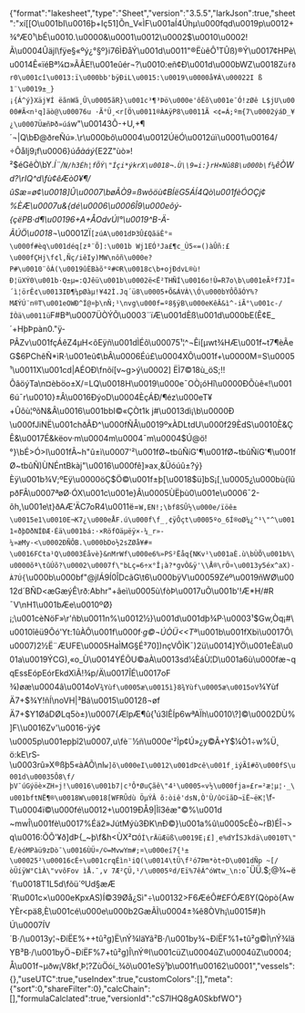 {"format":"lakesheet","type":"Sheet","version":"3.5.5","larkJson":true,"sheet":"xí[[O\u001bI\u0016þ+Iç51]Õn_V«ÌF\u001aÍ4Úhµ\u000fqd\u0019p\u0012+¾°Æ0¹\bÉ\u0010.\u0000&\u0001\u0012\u0002$\u0010\u0002!Ã\u0004Ûäjl\fÿe§«ºý¿°§º}i76ÌÐåÝ\u001d\u0011\"®ËùêÔ¹TÛß)®Ý\u0017¢HPè\u0014Ê«ïéBª¼¤»ÃÂE!\u001eûér¬?\u0010:eñ¢Ð\u001d\u000bWZ\u0018Z`üfðr0\u001cî\u0013:ï\u000bb'bÿÐiL\u0015:\u0019\u0000å¥Á\u00022I ß 1¨\u0019±_}¡{Á^ý}Xäj¥Í ëãnWã¸Û\u0005ãR}\u001c³¶³Þö\u000e'ôÈõ\u001e¯Ó!zØê L$jU\u0000#Ã<n¹q]äò@\u00076u ·Ã°Ü¸<r[Ö\u0011®ÀAÿP8\u0011Ã <¢=Á;ºm{7\u0002ýáD_¥¿\u0007ÜæñÞð»úá`w\"\u00143Ô-+U,+¶´¬|Q\bÐ@ðreÑú».\r\u000bô\u0004\u0012ÚëÓ\u0012úï\u0001\u00164/÷ÔåIj9¡f\u0006}ú$åàáý%_TÉ'éÛ\u0003\u001eÖ\u000fHæ9Igéúk${E2Z\"ùò»!²$éGêÒ\bY._Í¨/`N/h3Éh¦fÕÝ\"Íçi*ýkrX\u0018¬.Ù\\9=i:}rH×Nû8B\u000b\f¼`êÒWd?\rIQ^d\fù¢êÆò0¥¶/ûSæ=ø¢\u0018]Û\u0007\bøÃÒ9=ßwõöù¢BÍëG5ÁÍ4Qò\u001fèÓOÇj¢%ÈÆ\u0007u&{dé\u0006\u0006Î9\u000eôý­{çëPB·d¶\u00196+A+ÅOdvÚl°\u0019^B-Ä-ÃÚÖ\u0018¬_\u0001ZÏ`[zúA\u001dÞ3Û£QãäÊ°¤\u000f#èq\u001déq[zª¨Õ]:\u001b Wj1EÓ³Ja£¶c_Ù5«=()àÛñ:£\u000fÇHj\f¢l,Ñç/iêIy)MW\nôñ\u000e?P#\u0010¨ôÁ(\u0019ûÈBàõ°º#©R\u0018c\b+ojÐdvL®ù!Ð¦üXÝ0\u001b·Q±µ=:QJêü\u001b\u0002ë<Ë²THÑÍ\u0016o!Ù=R7o\b\u001eÃºf7JÍ¤´ì¦örÊ¢\u0013IÐ¶¼pØàµ!¥4­2Ì.Jq´ü8\u0005+Õ&ÁVÀ\\Ó\u000bYÔÕãÓY%?MÆÝÚ¨n®T\u001eOWÐ^Í@¤þ\nÑ;¹\nvg\u000f=º8§­ÿB\u000eKêÂ&ì^-iÃ°\u001c-/ÍÒä\u0011ü`F#Bª\u0007ÜÒÝÕ\u0003¨ïÆ\u001dÈß\u001d\u000bE(Ê¢E_´+HþÞpàn0.\"ÿ­PÂZv\u001fçÁêZ4µH<õEÿñ\u001dÌÉõ\u00075¹¦^¬Êi[µwt¾HÆ\u001f~t7¶èÃeG$6PChêÑ*ìR·\u001eû¢\bÂ\u0006Éú£\u0004XÔ\u001f+\u0000M=S\u0005 ¹\u0011X\u001cd|AÉOÐ\fnõí[v~g>ý\u0002] ËÌ7©18­ù_öS;!!ÔâöýTa\n¤èböo±X/=LQ\u0018H\u0019\u000e¯OÒ¡óHî\u0000ÐÕùê«!\u0016ú¯r\u0010}±Â\u0016ÐýoD\u0004ÈçÁÐ/¶éz\u000eT¥+Ûôù¦ºõN&Â\u0016\u001bbI©«ÇÒt1k j#\u0013dì¡\b\u0000Ð\u000fJiNË\u001chðÂÐ^\u000fÑÅ\u0019ºxÀDLtdU\u000f29ÈdS\u0010È&ÇÊ&\u0017É&këov·m\u0004m\u0004¯m\u0004$Ú@ö!°}\bÉ>Ó>l\u001fÂ~h\"û±ì\u0007'²\u001fØ~tbûÑíG'¶\u001fØ~tbûÑíG'¶\u001fØ~tbûÑ)ÙNÉntBkàj\"\u0016\u000fê]»ax¸&Üóúû±?ý}Èÿ\u001b¾V;ºEÿ\u0000öÇ$Ö©\u001f±þ[\u0018$ü]bS¡[¸\u0005¿\u000bù{îûpðFÂ\u0007ªøØ·ÓX\u001c\u001e}Â\u0005ÙËþù0\u001e\u0006¯2-õh,\u001e\t}ðAÆ'ÄC7oR4\u0011ë=`W,EN!;\bf8SÛ½\u000e/ïöê±\u0015e1\u0010E¬K7¿\u000eÅF.ú\u000f\f_¸¢ÿÔçt\u0005ºo_6Í®oØ¼¿^¹\"^\u0011«ðþDðNÍÐÆ·Éä\u001bá:·×RöfOäµëÿ×-¼_r»-¼»æMy-<\u0002ÐÑÔB.\u000bDo½2sZØå¥#¤\u0016FCta¹Q\u0003Éåvè}&nMrWf\u000e6%»PS²Ëåq{NKv¹\u001aÈ.ù\bÙÕ\u001b%\u0000õª\tûÚõ?\u0002\u0007f\"bLç=6÷x°Î¡à?*gvÒ&ÿ'\\Å®\rÖ¤\u0013y5éx^­aX)­À7Ú{`\u000b\u000bf\"@jIÁ9Í0ÎDcãG\t6\u000bÿV\u00059Zéº\u0019ñWØ\u0012d´BÑD<æGæýÊ\rð:Abhr\"+âeì\u0005ù\fòÞ\u0017uÕ\u001b'!Æ*H/#R ¯V\nH1\u001bÆe\u0010ºØ}¡;\u001cèNöF»\r'ñb\u0011n%\u0012½}\u001d\u001dþ¾P·\u0003¹$Gw,Òq¡#\u0010îêü9Ôó'Yt:1ûÀÔ\u001f\u000f·_g©¬ÚÒÜ<<T_ª\u001b\u001fXbì\u0017Ô\u0007)2½Ë¨ÆUFE\u0005HaÌMG§É³70])nçVÔÌK¯)2ü\u0014]YÖ\u001eÈä\u001a\u0019ÝCG),«o_Ù\u0014YÉÕU©aÀ\u0013sd¼ÈáÙ¦D\u001a6ù\u000fæ¬qqEssEópEórEkdXìÃ!¾p/Ä\u0017ÎÉ\u0017oF ¾)øæ\u0004â\u0014oV`¾Yùf\u0005æ\u0015ì}8¾Yùf\u0005æ\u0015oV`¾YùfÄ7+$¾Y!ñÍ\noVH|³Bâ\u0015\u0012ß¬øfÄ7+$Y1ØáDØLq5ò±)\u0007{ÆlpÆ¶û{¹ú3IÊÍp6wªAÏh\u0010\\?]©\u0002DÙ%]F\\\u0016Zv'\u0016-ÿý¢\u0005p\u001epþî2\u0007,u\fè¨½ñ\u000e'²Ìp¢Ú»¿y©Ã+Y$¼Ò1÷w%Ü¸ ö:kE\rS­\u0003rû»X®ßþ5«àAÕ\nl`w]õ\u000eI\u0012\u001dÞcê\u001f¸iýÃî#õ\u000fS\u001d\u00035Ô8\f/þV¯úGýöè×ZH»j!\u0016\u001b7|c³Ô*ØuÇãê\"4¹\u0005«v½\u000fja»£r=²æ¦µ¦·_\u001bftNË¶®\u0018W\u0018[WFRÛdù ÖµÝÂ õ:òiê'dsN,Ò'Ù/û©ïãD¬ïË~ëK¦`\f­T\u0004ï©\u000fé\u0012+\u0019ÐÅ9|Ìî3êæ\"©%\u001d~mwÎ\u001fè\u0017%Éä2»JútMýù3ÐK\nÐ©}\u001a%û\u0005cÊò~rB)ÉÎ¬>q\u0016:ÕÔ'¥ð]dÞ{_~þ\f&h<ÙX²¤`ÓÍ\rÄüÆüß\u0019E¡£]¸e%dYÎSJkdä\u0010T\"Ë/èóMPàü9zDò¯\u0016ÙÜ¤/©=MvwYm#;¤\u000eí7{¹±\u00025²\u00016cÉ÷\u001crqÉìn¹iQ(\u0014\tÜ\f²ó7Þm*òt÷D\u001dÑp ~[/òÜíÿW°CìÀ\"vvôFov ìÅ.¯,v 7Æ²ÇÜ,¹/\u0005ºd/Eï%7êÁ^óWtw_\n:o`¯ÜÜ.$;@¾~ë´f\u0018T1L5d\fõü´ºUd§æÆ´R\u001c×\u000eKpxAS)Í©39Øå¿Sì\"÷\u00132>F6ÆéÔ#£FÓÆßY(Qòpò{AwYÈr<pä8,È\u001cé\u000e\u000b2GæÃÌ\u0004±¾ê8ÒVh¡\u0015#}hÚ\u0007ÍV´B·/\u0013y¦¬ÐíËE%++tû²g)Ë\nÝ¾läYâ²B·/\u001by¾¬ÐíËF%1+tû²g©Ì\nÝ¾läYB³B·/\u001byÖ¬ÐíËF%7+tû²g)Î\nÝ®l\u001cüZ\u0004ûZ\u0004ûZ\u0004;Å\u001f¬µðw¡V8kf¸Þ¦?ZùÖóí_¾õ\u001eSÿ¹þ\u001f\u00162\u0001","vessels":{},"useUTC":true,"useIndex":true,"customColors":[],"meta":{"sort":0,"shareFilter":0},"calcChain":[],"formulaCalclated":true,"versionId":"cS7lHQ8gA0SkbfWO"}